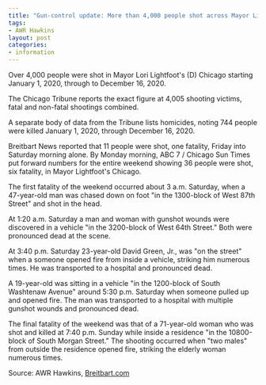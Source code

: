 ```yaml
---
title: "Gun-control update: More than 4,000 people shot across Mayor Lightfoot's Chicago in 2020"
tags:
- AWR Hawkins
layout: post
categories:
- information
---
```


Over 4,000 people were shot in Mayor Lori Lightfoot's (D) Chicago starting January 1, 2020, through to December 16, 2020.

The Chicago Tribune reports the exact figure at 4,005 shooting victims, fatal and non-fatal shootings combined.

A separate body of data from the Tribune lists homicides, noting 744 people were killed January 1, 2020, through December 16, 2020.

Breitbart News reported that 11 people were shot, one fatality, Friday into Saturday morning alone. By Monday morning, ABC 7 / Chicago Sun Times put forward numbers for the entire weekend showing 36 people were shot, six fatality, in Mayor Lightfoot's Chicago.

The first fatality of the weekend occurred about 3 a.m. Saturday, when a 47-year-old man was chased down on foot "in the 1300-block of West 87th Street" and shot in the head.

At 1:20 a.m. Saturday a man and woman with gunshot wounds were discovered in a vehicle "in the 3200-block of West 64th Street." Both were pronounced dead at the scene.

At 3:40 p.m. Saturday 23-year-old David Green, Jr., was "on the street" when a someone opened fire from inside a vehicle, striking him numerous times. He was transported to a hospital and pronounced dead.

A 19-year-old was sitting in a vehicle "in the 1200-block of South Washtenaw Avenue" around 5:30 p.m. Saturday when someone pulled up and opened fire. The man was transported to a hospital with multiple gunshot wounds and pronounced dead.

The final fatality of the weekend was that of a 71-year-old woman who was shot and killed at 7:40 p.m. Sunday while inside a residence "in the 10800-block of South Morgan Street." The shooting occurred when "two males" from outside the residence opened fire, striking the elderly woman numerous times.

Source: AWR Hawkins, [Breitbart.com](https://www.breitbart.com/politics/2020/12/21/over-4000-people-shot-across-mayor-lightfoots-chicago-in-2020/)
